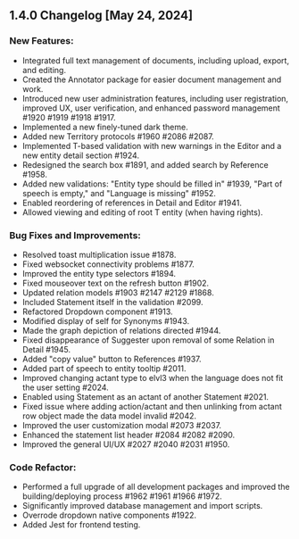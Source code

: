 ## 1.4.0 Changelog [May 24, 2024]

### New Features:

- Integrated full text management of documents, including upload, export, and editing.
- Created the Annotator package for easier document management and work.
- Introduced new user administration features, including user registration, improved UX, user verification, and enhanced password management #1920 #1919 #1918 #1917.
- Implemented a new finely-tuned dark theme.
- Added new Territory protocols #1960 #2086 #2087.
- Implemented T-based validation with new warnings in the Editor and a new entity detail section #1924.
- Redesigned the search box #1891, and added search by Reference #1958.
- Added new validations: "Entity type should be filled in" #1939, "Part of speech is empty," and "Language is missing" #1952.
- Enabled reordering of references in Detail and Editor #1941.
- Allowed viewing and editing of root T entity (when having rights).

### Bug Fixes and Improvements:

- Resolved toast multiplication issue #1878.
- Fixed websocket connectivity problems #1877.
- Improved the entity type selectors #1894.
- Fixed mouseover text on the refresh button #1902.
- Updated relation models #1903 #2147 #2129 #1868.
- Included Statement itself in the validation #2099.
- Refactored Dropdown component #1913.
- Modified display of self for Synonyms #1943.
- Made the graph depiction of relations directed #1944.
- Fixed disappearance of Suggester upon removal of some Relation in Detail #1945.
- Added "copy value" button to References #1937.
- Added part of speech to entity tooltip #2011.
- Improved changing actant type to elvl3 when the language does not fit the user setting #2024.
- Enabled using Statement as an actant of another Statement #2021.
- Fixed issue where adding action/actant and then unlinking from actant row object made the data model invalid #2042.
- Improved the user customization modal #2073 #2037.
- Enhanced the statement list header #2084 #2082 #2090.
- Improved the general UI/UX #2027 #2040 #2031 #1950.

### Code Refactor:

- Performed a full upgrade of all development packages and improved the building/deploying process #1962 #1961 #1966 #1972.
- Significantly improved database management and import scripts.
- Overrode dropdown native components #1922.
- Added Jest for frontend testing.
